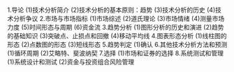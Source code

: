 # 
1.导论
  (1)技术分析简介
  (2)技术分析的基本原则：趋势
  (3)技术分析的历史
  (4)技术分析争议
2.市场与市场指标
  (1)市场综述
  (2)道氏理论
  (3)市场情绪
  (4)测量市场力度
  (5)时间形态与周期
  (6)资金流
3.趋势分析
  (1)图形分析的历史和演进
  (2)趋势的基础知识
  (3)突破点、止损点和回撤
  (4)移动平均线
4.图表形态分析
  (1)线柱图的形态
  (2)点数图的形态
  (3)短线形态
5.趋势判定
  (1)确认
6.其他技术分析方法和预测
  (1)循环周期
  (2)艾略特、斐波纳契
7.选择
  (1)市场和证券的选择
8.系统测试和管理
  (1)系统设计和测试
  (2)资金与投资组合风险管理
